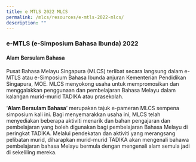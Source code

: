 ```yaml
---
title: e MTLS 2022 MLCS
permalink: /mlcs/resources/e-mtls-2022-mlcs/
description: ""
---
```

### e-MTLS (e-Simposium Bahasa Ibunda) 2022

#### Alam Bersulam Bahasa

Pusat Bahasa Melayu Singapura (MLCS) terlibat secara langsung dalam e-MTLS atau e-Simposium Bahasa Ibunda anjuran Kementerian Pendidikan Singapura, MOE. MLCS menyokong usaha untuk mempromosikan dan menggalakkan penggunaan dan pembelajaran Bahasa Melayu dalam kalangan murid-murid TADIKA atau prasekolah.

‘**Alam Bersulam Bahasa**’ merupakan tajuk e-pameran MLCS sempena simposium kali ini. Bagi menyemarakkan usaha ini, MLCS telah menyediakan beberapa aktiviti menarik dan bahan pengajaran dan pembelajaran yang boleh digunakan bagi pembelajaran Bahasa Melayu di peringkat TADIKA. Melalui pendekatan dan aktiviti yang merangsang pelibatan murid, diharapkan murid-murid TADIKA akan mengenali bahawa pembelajaran bahasa Melayu bermula dengan mengenali alam semula jadi di sekeliling mereka.